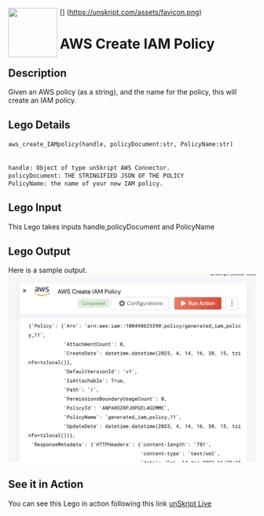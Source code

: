 [<img align="left" src="https://unskript.com/assets/favicon.png" width="100" height="100" style="padding-right: 5px">]
(https://unskript.com/assets/favicon.png)
<h1>AWS Create IAM Policy</h1>

## Description
Given an AWS policy (as a string), and the name for the policy, this will create an IAM policy.

## Lego Details
	aws_create_IAMpolicy(handle, policyDocument:str, PolicyName:str)
		
		
	handle: Object of type unSkript AWS Connector.
	policyDocument: THE STRINGIFIED JSON OF THE POLICY
	PolicyName: the name of your new IAM policy.
	


## Lego Input
This Lego takes inputs handle,policyDocument and PolicyName

## Lego Output
Here is a sample output.
<img src="./1.jpg">

## See it in Action

You can see this Lego in action following this link [unSkript Live](https://us.app.unskript.io)